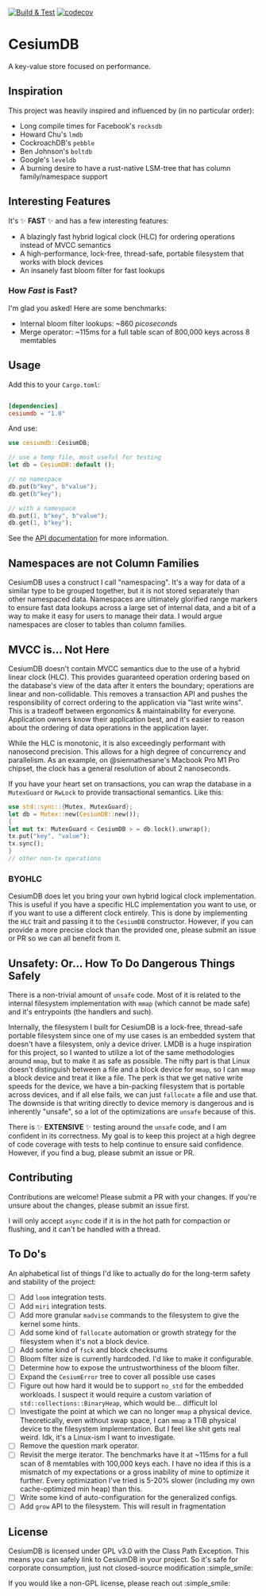 [![Build & Test](https://github.com/siennathesane/cesiumdb/actions/workflows/build-and-test.yml/badge.svg)](https://github.com/siennathesane/cesiumdb/actions/workflows/build-and-test.yml)
[![codecov](https://codecov.io/gh/siennathesane/cesiumdb/graph/badge.svg?token=D7RBD3OX2U)](https://codecov.io/gh/siennathesane/cesiumdb)

# CesiumDB

A key-value store focused on performance.

## Inspiration

This project was heavily inspired and influenced by (in no particular order):

* Long compile times for Facebook's `rocksdb`
* Howard Chu's `lmdb`
* CockroachDB's `pebble`
* Ben Johnson's `boltdb`
* Google's `leveldb`
* A burning desire to have a rust-native LSM-tree that has column family/namespace support

## Interesting Features

It's :sparkles: __FAST__ :sparkles: and has a few interesting features:

* A blazingly fast hybrid logical clock (HLC) for ordering operations instead of MVCC semantics
* A high-performance, lock-free, thread-safe, portable filesystem that works with block devices
* An insanely fast bloom filter for fast lookups

### How _Fast_ is Fast?

I'm glad you asked! Here are some benchmarks:

* Internal bloom filter lookups: ~860 _picoseconds_
* Merge operator: ~115ms for a full table scan of 800,000 keys across 8 memtables

## Usage

Add this to your `Cargo.toml`:

```toml

[dependencies]
cesiumdb = "1.0"
```

And use:

```rust
use cesiumdb::CesiumDB;

// use a temp file, most useful for testing
let db = CesiumDB::default ();

// no namespace
db.put(b"key", b"value");
db.get(b"key");

// with a namespace
db.put(1, b"key", b"value");
db.get(1, b"key");
```

See the [API documentation](https://docs.rs/cesiumdb) for more information.

## Namespaces are not Column Families

CesiumDB uses a construct I call "namespacing". It's a way for data of a similar type to be grouped together, but it is
not stored separately than other namespaced data. Namespaces are ultimately glorified range markers to ensure fast data
lookups across a large set of internal data, and a bit of a way to make it easy for users to manage their data. I would
argue namespaces are closer to tables than column families.

## MVCC is... Not Here

CesiumDB doesn't contain MVCC semantics due to the use of a hybrid linear clock (HLC). This provides guaranteed
operation ordering based on the database's view of the data after it enters the boundary; operations are linear and
non-collidable. This removes a transaction API and pushes the responsibility of correct ordering to the application
via "last write wins". This is a tradeoff between ergonomics & maintainability for everyone. Application owners know
their application best, and it's easier to reason about the ordering of data operations in the application layer.

While the HLC is monotonic, it is also exceedingly performant with nanosecond precision. This allows for a high degree
of concurrency and parallelism. As an example, on @siennathesane's Macbook Pro M1 Pro chipset, the clock has a general
resolution of about 2 nanoseconds.

If you have your heart set on transactions, you can wrap the database in a `MutexGuard` or `RwLock` to provide
transactional semantics. Like this:

```rust
use std::sync::{Mutex, MutexGuard};
let db = Mutex::new(CesiumDB::new());
{
let mut tx: MutexGuard < CesiumDB > = db.lock().unwrap();
tx.put("key", "value");
tx.sync();
}
// other non-tx operations
```

### BYOHLC

CesiumDB does let you bring your own hybrid logical clock implementation. This is useful if you have a specific HLC
implementation you want to use, or if you want to use a different clock entirely. This is done by implementing the `HLC`
trait and passing it to the `CesiumDB` constructor. However, if you can provide a more precise clock than the provided
one, please submit an issue or PR so we can all benefit from it.

## Unsafety: Or... How To Do Dangerous Things Safely

There is a non-trivial amount of `unsafe` code. Most of it is related to the internal filesystem implementation with
`mmap` (which cannot be made safe) and it's entrypoints (the handlers and such).

Internally, the filesystem I built for CesiumDB is a lock-free, thread-safe portable filesystem since one of my use
cases is an embedded system that doesn't have a filesystem, only a device driver. LMDB is a huge inspiration for this
project, so I wanted to utilize a lot of the same methodologies around `mmap`, but to make it as safe as possible. The
nifty part is that Linux doesn't distinguish between a file and a block device for `mmap`, so I can `mmap` a block
device and treat it like a file. The perk is that we get native write speeds for the device, we have a bin-packing
filesystem that is portable across devices, and if all else fails, we can just `fallocate` a file and use that. The
downside is that writing directly to device memory is dangerous and is inherently "unsafe", so a lot of the
optimizations are `unsafe` because of this.

There is :sparkles: __EXTENSIVE__ :sparkles: testing around the `unsafe` code, and I am confident in its correctness. My
goal is to keep this project at a high degree of code coverage with tests to help continue to ensure said confidence.
However, if you find a bug, please submit an issue or PR.

## Contributing

Contributions are welcome! Please submit a PR with your changes. If you're unsure about the changes, please submit an
issue first.

I will only accept `async` code if it is in the hot path for compaction or flushing, and it can't be handled with a
thread.

## To Do's

An alphabetical list of things I'd like to actually do for the long-term safety and stability of the project:

- [ ] Add `loom` integration tests.
- [ ] Add `miri` integration tests.
- [ ] Add more granular `madvise` commands to the filesystem to give the kernel some hints.
- [ ] Add some kind of `fallocate` automation or growth strategy for the filesystem when it's not a block device.
- [ ] Add some kind of `fsck` and block checksums
- [ ] Bloom filter size is currently hardcoded. I'd like to make it configurable.
- [ ] Determine how to expose the untrustworthiness of the bloom filter.
- [ ] Expand the `CesiumError` tree to cover all possible use cases
- [ ] Figure out how hard it would be to support `no_std` for the embedded workloads. I suspect it would require a
  custom variation of `std::collections::BinaryHeap`, which would be... difficult lol
- [ ] Investigate the point at which we can no longer `mmap` a physical device. Theoretically, even without swap space,
  I can `mmap` a 1TiB physical device to the filesystem implementation. But I feel like shit gets real weird. Idk, it's
  a Linux-ism I want to investigate.
- [ ] Remove the question mark operator.
- [ ] Revisit the merge iterator. The benchmarks have it at ~115ms for a full scan of 8 memtables with 100,000 keys
  each. I have no idea if this is a mismatch of my expectations or a gross inability of mine to optimize it further.
  Every optimization I've tried is 5-20% slower (including my own cache-optimized min heap) than this.
- [ ] Write some kind of auto-configuration for the generalized configs.
- [ ] Add `grow` API to the filesystem. This will result in fragmentation

## License

CesiumDB is licensed under GPL v3.0 with the Class Path Exception. This means you can safely link to CesiumDB in your
project. So it's safe for corporate consumption, just not closed-source modification :simple_smile:

If you would like a non-GPL license, please reach out :simple_smile: